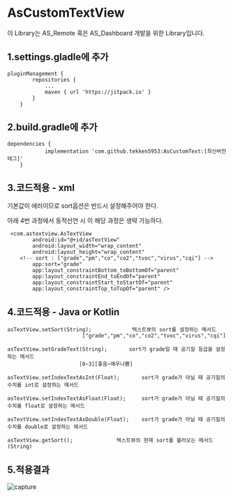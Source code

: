 # AsCustomTextView

<p>이 Library는 AS_Remote 혹은 AS_Dashboard 개발을 위한 Library입니다.</p>

<h2>1.settings.gladle에 추가</h2>

```
pluginManagement {
		repositories {
			...
			maven { url 'https://jitpack.io' }
		}
	}
```

<h2>2.build.gradle에 추가</h2>

```
dependencies {
	        implementation 'com.github.tekken5953:AsCustomText:[최신버전태그]'
	}
```

<h2>3.코드적용 - xml</h2>

 <p>기본값이 에러이므로 sort옵션은 반드시 설정해주어야 한다.</p>
 <p>아래 4번 과정에서 동적선언 시 이 해당 과정은 생략 가능하다.</p>

```
 <com.astextview.AsTextView
        android:id="@+id/asTextView"
        android:layout_width="wrap_content"
        android:layout_height="wrap_content"
	<!-- sort : ["grade","pm","co","co2","tvoc","virus","cqi"] -->
        app:sort="grade"
        app:layout_constraintBottom_toBottomOf="parent"
        app:layout_constraintEnd_toEndOf="parent"
        app:layout_constraintStart_toStartOf="parent"
        app:layout_constraintTop_toTopOf="parent" />
 ```

<h2>4.코드적용 - Java or Kotlin</h2>


  ```
  asTextView.setSort(String);			  텍스트뷰의 sort를 설정하는 메서드
  						  ["grade","pm","co","co2","tvoc","virus","cqi"]
  ```

  ```
  asTextView.setGradeText(String);		 sort가 grade일 때 공기질 등급을 설정하는 메서드
  						 [0~3][좋음~매우나쁨]
  ```

  ```
  asTextView.setIndexTextAsInt(Float);		 sort가 grade가 아닐 때 공기질의 수치를 int로 설정하는 메서드
  ```
  
  ```
  asTextView.setIndexTextAsFloat(Float);	 sort가 grade가 아닐 때 공기질의 수치를 float로 설정하는 메서드
  ```
 
  ```
  asTextView.setIndexTextAsDouble(Float);	 sort가 grade가 아닐 때 공기질의 수치를 double로 설정하는 메서드
  ```

  ```
  asTextView.getSort();				 텍스트뷰의 현재 sort를 불러오는 메서드(String)
  ```


<h2>5.적용결과</h2>

![capture](https://user-images.githubusercontent.com/52855326/206075812-ff719f66-9018-46fc-aefa-40c0da5a900b.png)

 
